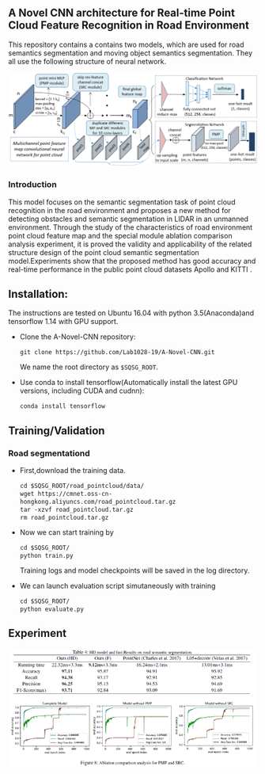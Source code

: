 ## A Novel CNN architecture for Real-time Point Cloud Feature Recognition in Road Environment

This repository contains a contains two models, which are used for road semantics segmentation and moving object semantics segmentation. They all use the following structure of neural network.

<p align="center">
    <img src="https://github.com/Lab1028-19/A-Novel-CNN/blob/master/img/Multichannel%20point%20feature%20map%20convolutional%20neural%20network%20for%20point%20cloud.png" width="600" />
</p>


### Introduction
This model focuses on the semantic segmentation task of point cloud recognition in the road environment and proposes a new method for detecting obstacles and semantic segmentation in LIDAR in an unmanned environment. Through the study of the characteristics of road environment point cloud feature map and the special module ablation comparison analysis experiment, it is proved the validity and applicability of the related structure design of the point cloud semantic segmentation model.Experiments show that the proposed method has good accuracy and real-time performance in the public point cloud datasets Apollo and KITTI .


## Installation:

The instructions are tested on Ubuntu 16.04 with python 3.5(Anaconda)and tensorflow 1.14 with GPU support.

- Clone the A-Novel-CNN repository:

    ```Shell
    git clone https://github.com/Lab1028-19/A-Novel-CNN.git
    ```
    
  We name the root directory as `$SQSG_ROOT`.


- Use conda to install tensorflow(Automatically install the latest GPU versions, including CUDA and cudnn):

    ```Shell
    conda install tensorflow
    ```


## Training/Validation
### Road segmentationd
- First,download the training data.

    ```Shell
    cd $SQSG_ROOT/road_pointcloud/data/
    wget https://cmnet.oss-cn-hongkong.aliyuncs.com/road_pointcloud.tar.gz
    tar -xzvf road_pointcloud.tar.gz
    rm road_pointcloud.tar.gz
    ```

- Now we can start training by
    ```Shell
    cd $SQSG_ROOT/
    python train.py
    ```
   Training logs and model checkpoints will be saved in the log directory.
   
- We can launch evaluation script simutaneously with training

    ```Shell
    cd $SQSG_ROOT/
    python evaluate.py
    ```
    

## Experiment

<p align="center">
    <img src="https://github.com/Lab1028-19/A-Novel-CNN/blob/master/img/road.PNG" width="600" />
</p>




